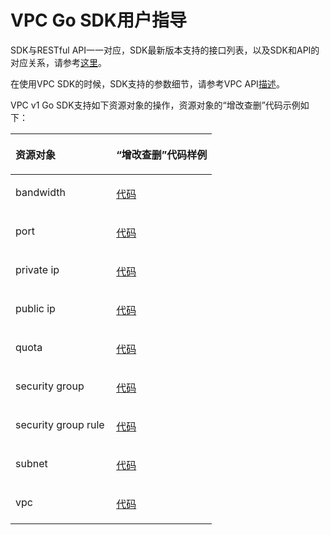 # VPC Go SDK用户指导<a name="sdk_03_0015"></a>

SDK与RESTful API一一对应，SDK最新版本支持的接口列表，以及SDK和API的对应关系，请参考[这里](Python-VPC.md)。

在使用VPC SDK的时候，SDK支持的参数细节，请参考VPC API[描述](https://support.huaweicloud.com/api-vpc/zh-cn_topic_0050065465.html)。

VPC v1 Go SDK支持如下资源对象的操作，资源对象的“增改查删”代码示例如下：

<a name="table621354644113"></a>
<table><thead align="left"><tr id="row15293846114110"><th class="cellrowborder" valign="top" width="50%" id="mcps1.1.3.1.1"><p id="p1829319468418"><a name="p1829319468418"></a><a name="p1829319468418"></a>资源对象</p>
</th>
<th class="cellrowborder" valign="top" width="50%" id="mcps1.1.3.1.2"><p id="p2029318463417"><a name="p2029318463417"></a><a name="p2029318463417"></a>“增改查删”代码样例</p>
</th>
</tr>
</thead>
<tbody><tr id="row152931446134114"><td class="cellrowborder" valign="top" width="50%" headers="mcps1.1.3.1.1 "><p id="p17293134618411"><a name="p17293134618411"></a><a name="p17293134618411"></a>bandwidth</p>
</td>
<td class="cellrowborder" valign="top" width="50%" headers="mcps1.1.3.1.2 "><p id="p1129316467419"><a name="p1129316467419"></a><a name="p1129316467419"></a><a href="https://github.com/huaweicloud/huaweicloud-sdk-go/blob/master/examples/vpc/v1/bandwidths.go" target="_blank" rel="noopener noreferrer">代码</a></p>
</td>
</tr>
<tr id="row12938467412"><td class="cellrowborder" valign="top" width="50%" headers="mcps1.1.3.1.1 "><p id="p729320469418"><a name="p729320469418"></a><a name="p729320469418"></a>port</p>
</td>
<td class="cellrowborder" valign="top" width="50%" headers="mcps1.1.3.1.2 "><p id="p729314614417"><a name="p729314614417"></a><a name="p729314614417"></a><a href="https://github.com/huaweicloud/huaweicloud-sdk-go/blob/master/examples/vpc/v1/ports.go" target="_blank" rel="noopener noreferrer">代码</a></p>
</td>
</tr>
<tr id="row17293144634117"><td class="cellrowborder" valign="top" width="50%" headers="mcps1.1.3.1.1 "><p id="p9293946134117"><a name="p9293946134117"></a><a name="p9293946134117"></a>private ip</p>
</td>
<td class="cellrowborder" valign="top" width="50%" headers="mcps1.1.3.1.2 "><p id="p122931846144119"><a name="p122931846144119"></a><a name="p122931846144119"></a><a href="https://github.com/huaweicloud/huaweicloud-sdk-go/blob/master/examples/vpc/v1/privateips.go" target="_blank" rel="noopener noreferrer">代码</a></p>
</td>
</tr>
<tr id="row16293204644111"><td class="cellrowborder" valign="top" width="50%" headers="mcps1.1.3.1.1 "><p id="p16293144664119"><a name="p16293144664119"></a><a name="p16293144664119"></a>public ip</p>
</td>
<td class="cellrowborder" valign="top" width="50%" headers="mcps1.1.3.1.2 "><p id="p3293104634118"><a name="p3293104634118"></a><a name="p3293104634118"></a><a href="https://github.com/huaweicloud/huaweicloud-sdk-go/blob/master/examples/vpc/v1/publicips.go" target="_blank" rel="noopener noreferrer">代码</a></p>
</td>
</tr>
<tr id="row929344619412"><td class="cellrowborder" valign="top" width="50%" headers="mcps1.1.3.1.1 "><p id="p2294946154116"><a name="p2294946154116"></a><a name="p2294946154116"></a>quota</p>
</td>
<td class="cellrowborder" valign="top" width="50%" headers="mcps1.1.3.1.2 "><p id="p16294546154110"><a name="p16294546154110"></a><a name="p16294546154110"></a><a href="https://github.com/huaweicloud/huaweicloud-sdk-go/blob/master/examples/vpc/v1/quotas.go" target="_blank" rel="noopener noreferrer">代码</a></p>
</td>
</tr>
<tr id="row2294124616415"><td class="cellrowborder" valign="top" width="50%" headers="mcps1.1.3.1.1 "><p id="p11294184664119"><a name="p11294184664119"></a><a name="p11294184664119"></a>security group</p>
</td>
<td class="cellrowborder" valign="top" width="50%" headers="mcps1.1.3.1.2 "><p id="p429414616418"><a name="p429414616418"></a><a name="p429414616418"></a><a href="https://github.com/huaweicloud/huaweicloud-sdk-go/blob/master/examples/vpc/v1/securitygroups.go" target="_blank" rel="noopener noreferrer">代码</a></p>
</td>
</tr>
<tr id="row02942046144115"><td class="cellrowborder" valign="top" width="50%" headers="mcps1.1.3.1.1 "><p id="p629420469417"><a name="p629420469417"></a><a name="p629420469417"></a>security group rule</p>
</td>
<td class="cellrowborder" valign="top" width="50%" headers="mcps1.1.3.1.2 "><p id="p1329415468417"><a name="p1329415468417"></a><a name="p1329415468417"></a><a href="https://github.com/huaweicloud/huaweicloud-sdk-go/blob/master/examples/vpc/v1/securitygrouprules.go" target="_blank" rel="noopener noreferrer">代码</a></p>
</td>
</tr>
<tr id="row7294134611413"><td class="cellrowborder" valign="top" width="50%" headers="mcps1.1.3.1.1 "><p id="p1294114624117"><a name="p1294114624117"></a><a name="p1294114624117"></a>subnet</p>
</td>
<td class="cellrowborder" valign="top" width="50%" headers="mcps1.1.3.1.2 "><p id="p162946468416"><a name="p162946468416"></a><a name="p162946468416"></a><a href="https://github.com/huaweicloud/huaweicloud-sdk-go/blob/master/examples/vpc/v1/subnets.go" target="_blank" rel="noopener noreferrer">代码</a></p>
</td>
</tr>
<tr id="row19294134613415"><td class="cellrowborder" valign="top" width="50%" headers="mcps1.1.3.1.1 "><p id="p72941446164119"><a name="p72941446164119"></a><a name="p72941446164119"></a>vpc</p>
</td>
<td class="cellrowborder" valign="top" width="50%" headers="mcps1.1.3.1.2 "><p id="p11294184610417"><a name="p11294184610417"></a><a name="p11294184610417"></a><a href="https://github.com/huaweicloud/huaweicloud-sdk-go/blob/master/examples/vpc/v1/vpcs.go" target="_blank" rel="noopener noreferrer">代码</a></p>
</td>
</tr>
</tbody>
</table>

